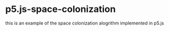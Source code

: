 # p5.js-space-colonization

this is an example of the space colonization alogrithm implemented in p5.js